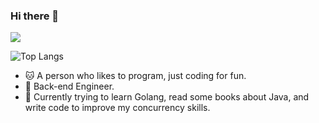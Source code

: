### Hi there 👋


![](https://www.codewars.com/users/horacehashmap/badges/large)  



![Top Langs](https://github-readme-stats.vercel.app/api/top-langs/?username=horace-wang&layout=compact)  

- 🐱 A person who likes to program, just coding for fun.  
- 🤗 Back-end Engineer.  
- 🫥 Currently trying to learn Golang, read some books about Java, and write code to improve my concurrency skills.  


